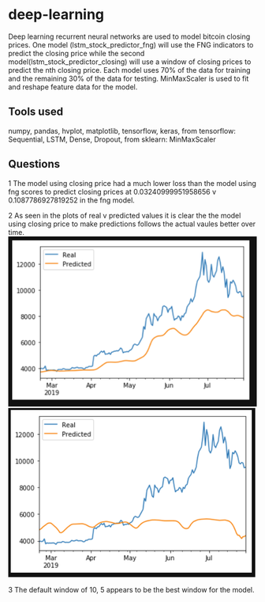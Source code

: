 # deep-learning

Deep learning recurrent neural networks are used to model bitcoin closing prices. One model (lstm_stock_predictor_fng) will use the FNG indicators to predict the closing price while the second model(lstm_stock_predictor_closing) will use a window of closing prices to predict the nth closing price. Each model uses 70% of the data for training and the remaining 30% of the data for testing. MinMaxScaler is used to fit and reshape feature data for the model.

## Tools used

numpy, pandas, hvplot, matplotlib, tensorflow, keras, from tensorflow: Sequential, LSTM, Dense, Dropout, from sklearn: MinMaxScaler

## Questions

1 The model using closing price had a much lower loss than the model using fng scores to predict closing prices at 0.03240999951958656 v 0.1087786927819252 in the fng model.

2 As seen in the plots of real v predicted values it is clear the the model using closing price to make predictions follows the actual vaules better over time.
![closing_plt.PNG](https://github.com/AndreasC93/deep-learning/blob/main/Master/Images/closing_plt.PNG?raw=true)
![fng_plt.PNG](https://github.com/AndreasC93/deep-learning/blob/main/Master/Images/fng_plt.PNG?raw=true)

3 The default window of 10, 5 appears to be the best window for the model. 
